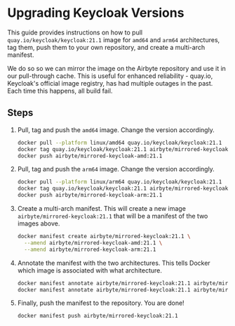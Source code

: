 # Upgrading Keycloak Versions

This guide provides instructions on how to pull `quay.io/keycloak/keycloak:21.1` image for `amd64` and `arm64` architectures, tag them, push them to your own repository, and create a multi-arch manifest.

We do so so we can mirror the image on the Airbyte repository and use it in our pull-through cache. This is useful for
enhanced reliability - quay.io, Keycloak's official image registry, has had multiple outages in the past. Each time this happens, all build fail.

## Steps

1. Pull, tag and push the `amd64` image. Change the version accordingly.
   ```bash
   docker pull --platform linux/amd64 quay.io/keycloak/keycloak:21.1
   docker tag quay.io/keycloak/keycloak:21.1 airbyte/mirrored-keycloak-amd:21.1
   docker push airbyte/mirrored-keycloak-amd:21.1
    ```

2. Pull, tag and push the `arm64` image. Change the version accordingly.
   ```bash
   docker pull --platform linux/arm64 quay.io/keycloak/keycloak:21.1
   docker tag quay.io/keycloak/keycloak:21.1 airbyte/mirrored-keycloak-arm:21.1
   docker push airbyte/mirrored-keycloak-arm:21.1
    ```
   
3. Create a multi-arch manifest. This will create a new image `airbyte/mirrored-keycloak:21.1` that will be a manifest of the two images above.
    ```bash
    docker manifest create airbyte/mirrored-keycloak:21.1 \
      --amend airbyte/mirrored-keycloak-amd:21.1 \
      --amend airbyte/mirrored-keycloak-arm:21.1
    ```
   
4. Annotate the manifest with the two architectures. This tells Docker which image is associated with what architecture.
   ```bash
   docker manifest annotate airbyte/mirrored-keycloak:21.1 airbyte/mirrored-keycloak-amd:21.1 --arch amd64
   docker manifest annotate airbyte/mirrored-keycloak:21.1 airbyte/mirrored-keycloak-arm:21.1 --arch arm64

5. Finally, push the manifest to the repository. You are done!
    ```bash
    docker manifest push airbyte/mirrored-keycloak:21.1
    ```
